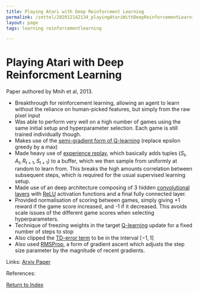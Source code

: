 ```yaml
---
title: Playing Atari with Deep Reinforcment Learning
permalink: /zettel/202012142134_playingAtariWithDeepReinforcementLearning
layout: page
tags: learning reinforcementlearning

---
```

# Playing Atari with Deep Reinforcment Learning

Paper authored by Mnih et al, 2013.

- Breakthrough for reinforcement learning, allowing an agent to learn without the 
reliance on human-picked features, but simply from the raw pixel input
- Was able to perform very well on a high number of games using the same initial setup and hyperparameter selection. Each game 
  is still trained individually though.
- Makes use of the [semi-gradient form of Q-learning](202012052205_episodicSemiGradientSarsa) (replace epsilon greedy by a max) 
- Made heavy use of [experience replay](TODOs), which basically adds tuples $(S_t, A_t, R_{t+1}, S_{t+1})$ to a buffer, which we then 
  sample from uniformly at random to learn from. This breaks the high amounts correlation between subsequent steps, which is required for the usual
  supervised learning setup. 
- Made use of an deep architecture composing of 3 hidden [convolutional layers](TODOs) with [ReLU](TODOs) activation functions and a 
  final fully connected layer. 
- Provided normalisation of scoring between games, simply giving +1 reward if the game score increased, and -1 if it decreased. This 
  avoids scale issues of the different game scores when selecting hyperparameters.
- Technique of freezing weights in the target [Q-learning](202011302128_qLearning) update for a fixed number of steps to stop 
- Also clipped the [TD-error term](202011302057_TDError) to be in the interval $[-1,1]$
- Also used [RMSProp](TODOs), a form of gradient ascent which adjusts the step size parameter by the magnitude of recent gradients.
  

Links: [Arxiv Paper](https://arxiv.org/pdf/1312.5602.pdf)

References:

[Return to Index](index)